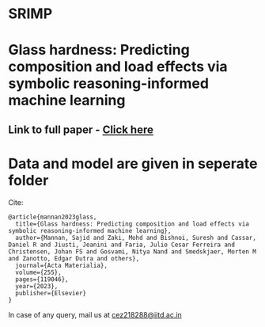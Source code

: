 # SRIMP

# Glass hardness: Predicting composition and load effects via symbolic reasoning-informed machine learning

## Link to full paper - [Click here](https://doi.org/10.1016/j.actamat.2023.119046)

# Data and model are given in seperate folder

Cite:
```
@article{mannan2023glass,
  title={Glass hardness: Predicting composition and load effects via symbolic reasoning-informed machine learning},
  author={Mannan, Sajid and Zaki, Mohd and Bishnoi, Suresh and Cassar, Daniel R and Jiusti, Jeanini and Faria, Julio Cesar Ferreira and Christensen, Johan FS and Gosvami, Nitya Nand and Smedskjaer, Morten M and Zanotto, Edgar Dutra and others},
  journal={Acta Materialia},
  volume={255},
  pages={119046},
  year={2023},
  publisher={Elsevier}
}
```

In case of any query, mail us at cez218288@iitd.ac.in
